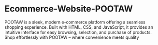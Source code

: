 # Ecommerce-Website-POOTAW
POOTAW is a sleek, modern e-commerce platform offering a seamless shopping experience. Built with HTML, CSS, and JavaScript, it provides an intuitive interface for easy browsing, selection, and purchase of products. Shop effortlessly with POOTAW – where convenience meets quality

